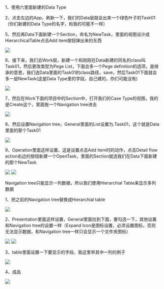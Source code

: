 1、使用六里面新建的Data Type

2、点击左边的App，刷新一下，我们的Data层就会出来一个绿色叶子的Task01（你们新建的Data Type的名字，和我的可能不一样）

5、然后再Data下面新建一个Section，命名为NewTask，里面的视图设计成HierarchicalTable点击Add item按钮弹出来的东西

![](./img/NewTask.png)


6、接下来，我们去Work层，新建一个和刚刚在Data新建的同名的class叫Task01，然后更改类型为Pege List，下面会多一个Pege definition的选项，是继承的意思，我们选Data里面的Task01的class路径，save，然后Task01下面就会多一层NewTask(这是Data Type里的字段，自己建的，你们可能没有)

![](./img/WorkTask.png)


7、然后在Work下面的项目中的Section中，打开我们的Case Type的视图，我的是Create这个，里面拖一个Navigation tree进去

![](./img/HierarchicalTableSection.png)

8、然后设置Navigation tree，General里面的List设置为.Task01，这个就是Data里面的那个Task01

![](./img/NavigationTreeSetting.png)

9、Operation里面这样设置，这是设置点击Add item时的动作，点击Detail flow action右边的按钮新建一个OpenTask，里面的Section就选我们在Data下面新建的那个NewTask

![](./img/NavigationTreeSetting2.png)
![](./img/OpenTask.png)

Navigation tree只能显示一列数据，所以我们使用Hierarchial Table来显示多列数据

1、把之前的Navigation tree替换成Hierarchial table

![](./img/AddColume.png)


2、Presentation里面这样设置，General里面拉到下面，要勾选一下，其他设置和Navigation tree的设置一样（Expand Icon是图标设置，必须设置图标，否则无法显示数据，和Navigation tree一样只会显示一个文件夹图标）

![](./img/HierarchicalTableSetting1.png)
![](./img/HierarchicalTableSetting2.png)

3、table里面设置一下要显示的字段，我这里举其中一列的例子

![](./img/HierarchicalTableProperty.png)

4、成品

![](./img/ShowHierarchicalTable.png)
